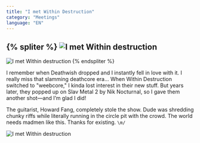 ```yaml
---
title: "I met Within Destruction"
category: "Meetings"
language: "EN"
---
```


{% spliter %}
![I met Within destruction](/assets/music-reports/2025-08-08-i-met-within-destruction/i-met-within-destruction1.jpg)
---
![I met Within destruction](/assets/music-reports/2025-08-08-i-met-within-destruction/i-met-within-destruction2.jpg)
{% endspliter %}

I remember when Deathwish dropped and I instantly fell in love with it.
I really miss that slamming deathcore era...
When Within Destruction switched to "weebcore," I kinda lost interest in their new stuff.
But years later, they popped up on Slav Metal 2 by Nik Nocturnal,
so I gave them another shot—and I’m glad I did!

The guitarist, Howard Fang, completely stole the show.
Dude was shredding chunky riffs while literally running in the circle pit with the crowd.
The world needs madmen like this. Thanks for existing. `\m/`

![I met Within destruction](/assets/music-reports/2025-08-08-i-met-within-destruction/i-met-within-destruction.jpg)

